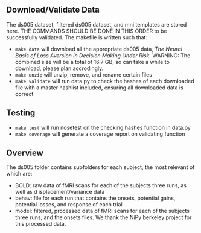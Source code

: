 ## Download/Validate Data

The ds005 dataset, filtered ds005 dataset, and mni templates are stored here. 
THE COMMANDS SHOULD BE DONE IN THIS ORDER to be successfully validated.
The makefile is written such that:
 
- `make data` will download all the appropriate ds005 data, *The Neural Basis 
of Loss Aversion in Decision Making Under Risk*. WARNING: The combined size
will be a total of 16.7 GB, so can take a while to download, please plan 
accrodingly. 
- `make unzip` will unzip, remove, and rename certain files
- `make validate` will run data.py to check the hashes of each downloaded file 
with a master hashlist included, ensuring all downloaded data is correct  

## Testing

- `make test` will run nosetest on the checking hashes function in data.py
- `make coverage` will generate a coverage report on validating function

## Overview

The ds005 folder contains subfolders for each subject, the most relevant of 
which are:

- BOLD: raw data of fMRI scans for each of the subjects three runs, as well as d
isplacement/variance data 
- behav: file for each run that contains the onsets, potential gains, potential 
losses, and response of each trial
- model: filtered, processed data of fMRI scans for each of the subjects three 
runs, and the onsets files. We thank the NiPy berkeley project for this 
processed data.  
